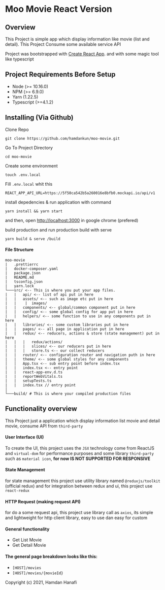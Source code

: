 # Moo Movie React Version

## Overview

This Project is simple app which display information like movie (list and detail). This Project Consume some available service API

Project was bootstrapped with [Create React App](https://github.com/facebook/create-react-app). and with some magic tool like typescript

## Project Requirements Before Setup

-   Node (>= 10.16.0)
-   NPM (>= 6.9.0)
-   Yarn (1.22.5)
-   Typescript (>=4.1.2)

## Installing (Via Github)

Clone Repo

```
git clone https://github.com/hamdankun/moo-movie.git
```

Go To Project Directory

```
cd moo-movie
```

Create some environment

```
touch .env.local
```

Fill `.env.local` whit this

```
REACT_APP_API_URL=https://5f50ca542b5a260016e8bfb0.mockapi.io/api/v1

```

install depedencies & run application with command

```
yarn install && yarn start
```

and then, open <a href="http://localhost:3000">http://localhost:3000<a/> in google chrome (prefered)

build production and run production build with serve

```
yarn build & serve /build
```

#### File Structure

```
moo-movie
|   .prettierrc
|   docker-composer.yaml
|   package.json
|   README.md
|   tsconfig.json
|   yarn.lock
└───src/ <-- This is where you put your app files.
|   |   api/ <-- list of api put in here
|   |   assets/ <-- such as image etc put in here
|   |    |  images/
|   |   components/ <-- global/common component put in here
|   |   config/ <-- some global config for app put in here
|   |   helpers/ <-- some function to use in any components put in here
|   |   libraries/ <-- some custom libraries put in here
|   |   pages/ <-- all page in application put in here
|   |   redux/ <-- reducers, actions & store (state management) put in here
|   |   |   redux/actions/
|   |   |   slices/ <-- our reducers put in here
|   |   |   store.ts <-- our collect reducers
|   |   router/ <-- configuration router and navigation puth in here
|   |   theme/ <-- some global styles for any components
│   │   App.tsx <-- sub entry point before index.tsx
|   |   index.tsx <-- entry point
|   |   react-app-env.d.ts
|   |   reportWebVitals.ts
|   |   setupTests.ts
|   |   index.tsx // entry point
│
└───build/ # This is where your compiled production files
```

## Functionality overview

This Project just a application which display information list movie and detail movie, consume API from `third-party`

#### User Interface (UI)

To create the UI, this project uses the `JSX` technology come from ReactJS
and `virtual-dom` for performance purposes
and some library `third-party` such as `material icon`,
<b>for now IS NOT SUPPORTED FOR RESPONSIVE</b>

#### State Management

for state management this project use utility library named `@reduxjs/toolkit` (official redux)
and for integration between redux and ui, this project use `react-redux`

#### HTTP Request (making request API)

for do a some request api, this project use library call as `axios`, its simple and lightweight for http client library, easy to use dan easy for custom

#### General functionality

-   Get List Movie
-   Get Detail Movie

#### The general page breakdown looks like this:

-   `[HOST]/movies`
-   `[HOST]/movies/{movieId}`

Copyright (c) 2021, Hamdan Hanafi
